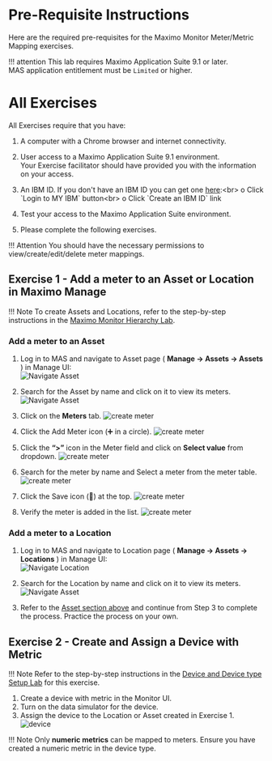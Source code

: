 # Pre-Requisite Instructions

Here are the required pre-requisites for the Maximo Monitor Meter/Metric Mapping exercises.

!!! attention
    This lab requires Maximo Application Suite 9.1 or later.</br>
    MAS application entitlement must be `Limited` or higher.

# All Exercises

All Exercises require that you have:

1.  A computer with a Chrome browser and internet connectivity.

2.  User access to a Maximo Application Suite 9.1 environment.<br>
Your Exercise facilitator should have provided you with the information on your access.

3.  An IBM ID.  If you don't have an IBM ID you can get one [here](https://www.ibm.com/account/reg/signup?):<br>
o Click `Login to MY IBM` button<br>
o Click `Create an IBM ID` link

4.  Test your access to the Maximo Application Suite environment.

5.  Please complete the following exercises.

!!! Attention
    You should have the necessary permissions to view/create/edit/delete meter mappings.

## Exercise 1 - Add a meter to an Asset or Location in Maximo Manage

!!! Note
    To create Assets and Locations, refer to the step-by-step instructions in the [Maximo Monitor Hierarchy Lab](../../monitor_managed_hierarchy_9.1).

### Add a meter to an Asset

1. Log in to MAS and navigate to Asset page ( **Manage → Assets → Assets** ) in Manage UI:<br/>
![Navigate Asset](img/view_meter_data_01.png) <br/>

2. Search for the Asset by name and click on it to view its meters.
![Navigate Asset](img/view_meter_data_02.png) <br/>

3. Click on the **Meters** tab.
![create meter](img/create_meter_01.png) <br/>

4. Click the Add Meter icon (➕ in a circle).
![create meter](img/create_meter_02.png) <br/>

5. Click the **“>”** icon in the Meter field and click on **Select value** from dropdown.
![create meter](img/create_meter_03.png) <br/>

6. Search for the meter by name and Select a meter from the meter table.
![create meter](img/create_meter_04.png) <br/>

7. Click the Save icon (💾) at the top.
![create meter](img/create_meter_05.png) <br/>

8. Verify the meter is added in the list.
![create meter](img/create_meter_06.png) <br/>

### Add a meter to a Location

1. Log in to MAS and navigate to Location page ( **Manage → Assets → Locations** ) in Manage UI:<br/>
![Navigate Location](img/view_meter_data_05.png) <br/>

2. Search for the Location by name and click on it to view its meters.
![Navigate Asset](img/view_meter_data_02.png) <br/>

3. Refer to the [Asset section above](#add-a-meter-to-an-asset) and continue from Step 3 to complete the process. Practice the process on your own.

## Exercise 2 - Create and Assign a Device with Metric

!!! Note
    Refer to the step-by-step instructions in the [Device and Device type Setup Lab](../../monitor_device_devicetype_setup_9.1/) for this exercise.

1. Create a device with metric in the Monitor UI.
2. Turn on the data simulator for the device.
3. Assign the device to the Location or Asset created in Exercise 1.
![device](img/device_01.png) <br/>


!!! Note
    Only **numeric metrics** can be mapped to meters. Ensure you have created a numeric metric in the device type.

